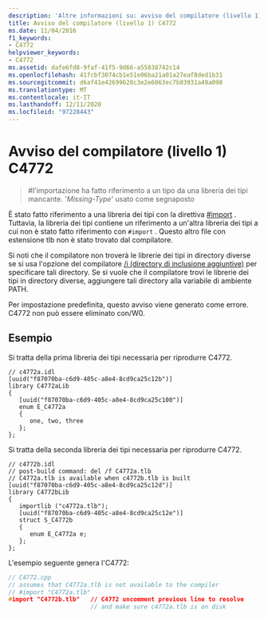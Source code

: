 ```yaml
---
description: 'Altre informazioni su: avviso del compilatore (livello 1) C4772'
title: Avviso del compilatore (livello 1) C4772
ms.date: 11/04/2016
f1_keywords:
- C4772
helpviewer_keywords:
- C4772
ms.assetid: dafe6fd8-9faf-41f5-9d66-a55838742c14
ms.openlocfilehash: 41fcbf3074cb1e51e06ba21a01a27eaf8ded1b31
ms.sourcegitcommit: d6af41e42699628c3e2e6063ec7b03931a49a098
ms.translationtype: MT
ms.contentlocale: it-IT
ms.lasthandoff: 12/11/2020
ms.locfileid: "97228443"
---
```

# <a name="compiler-warning-level-1-c4772"></a>Avviso del compilatore (livello 1) C4772

> \#l'importazione ha fatto riferimento a un tipo da una libreria dei tipi mancante. '*Missing-Type*' usato come segnaposto

È stato fatto riferimento a una libreria dei tipi con la direttiva [#import](../../preprocessor/hash-import-directive-cpp.md) . Tuttavia, la libreria dei tipi contiene un riferimento a un'altra libreria dei tipi a cui non è stato fatto riferimento con `#import` . Questo altro file con estensione tlb non è stato trovato dal compilatore.

Si noti che il compilatore non troverà le librerie dei tipi in directory diverse se si usa l'opzione del compilatore [/i (directory di inclusione aggiuntive)](../../build/reference/i-additional-include-directories.md) per specificare tali directory. Se si vuole che il compilatore trovi le librerie dei tipi in directory diverse, aggiungere tali directory alla variabile di ambiente PATH.

Per impostazione predefinita, questo avviso viene generato come errore. C4772 non può essere eliminato con/W0.

## <a name="example"></a>Esempio

Si tratta della prima libreria dei tipi necessaria per riprodurre C4772.

```IDL
// c4772a.idl
[uuid("f87070ba-c6d9-405c-a8e4-8cd9ca25c12b")]
library C4772aLib
{
   [uuid("f87070ba-c6d9-405c-a8e4-8cd9ca25c100")]
   enum E_C4772a
   {
      one, two, three
   };
};
```

Si tratta della seconda libreria dei tipi necessaria per riprodurre C4772.

```IDL
// c4772b.idl
// post-build command: del /f C4772a.tlb
// C4772a.tlb is available when c4772b.tlb is built
[uuid("f87070ba-c6d9-405c-a8e4-8cd9ca25c12d")]
library C4772bLib
{
   importlib ("c4772a.tlb");
   [uuid("f87070ba-c6d9-405c-a8e4-8cd9ca25c12e")]
   struct S_C4772b
   {
      enum E_C4772a e;
   };
};
```

L'esempio seguente genera l'C4772:

```cpp
// C4772.cpp
// assumes that C4772a.tlb is not available to the compiler
// #import "C4772a.tlb"
#import "C4772b.tlb"   // C4772 uncomment previous line to resolve
                       // and make sure c4772a.tlb is on disk
```
